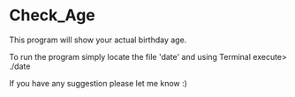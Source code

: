 # Check_Age

This program will show your actual birthday age.

To run the program simply locate the file 'date' and using Terminal execute> ./date

If you have any suggestion please let me know :)
